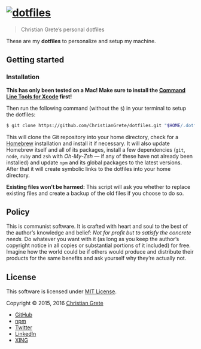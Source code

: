 # [![dotfiles](https://cdn.rawgit.com/ChristianGrete/dotfiles/master/logo.svg "dotfiles")](https://github.com/ChristianGrete/dotfiles)

> Christian Grete’s personal dotfiles

These are my __dotfiles__ to personalize and setup my machine.

## Getting started

### Installation
__This has only been tested on a Mac! Make sure to install the [Command Line Tools for Xcode](https://developer.apple.com/downloads/index.action?=command%20line%20tools) first!__

Then run the following command (without the `$`) in your terminal to setup the dotfiles:
```sh
$ git clone https://github.com/ChristianGrete/dotfiles.git "$HOME/.dotfiles" && "$HOME/.dotfiles/bin/deploy"
```
This will clone the Git repository into your home directory, check for a [Homebrew](http://brew.sh) installation and install it if necessary. It will also update Homebrew itself and all of its packages, install a few dependencies (`git`, `node`, `ruby` and `zsh` with _Oh-My-Zsh_ — if any of these have not already been installed) and update `npm` and its global packages to the latest versions. After that it will create symbolic links to the dotfiles into your home directory.

__Existing files won’t be harmed:__ This script will ask you whether to replace existing files and create a backup of the old files if you choose to do so.

## Policy

This is communist software. It is crafted with heart and soul to the best of the author’s knowledge and belief: _Not for profit but to satisfy the concrete needs._ Do whatever you want with it (as long as you keep the author’s copyright notice in all copies or substantial portions of it included) for free. Imagine how the world could be if others would produce and distribute their products for the same benefits and ask yourself why they’re actually not.

## License

This software is licensed under [MIT License](LICENSE.md).

Copyright © 2015, 2016 [Christian Grete](https://christiangrete.com)
- [GitHub](https://github.com/ChristianGrete)
- [npm](https://www.npmjs.com/~christiangrete)
- [Twitter](https://twitter.com/ChristianGrete)
- [LinkedIn](https://www.linkedin.com/in/ChristianGrete)
- [XING](https://www.xing.com/profile/Christian_Grete2)